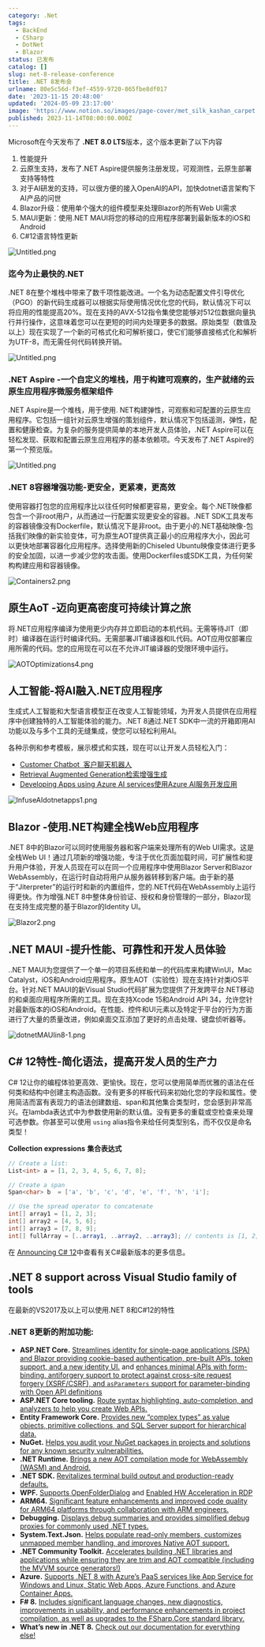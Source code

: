 ```yaml
---
category: .Net
tags:
  - BackEnd
  - CSharp
  - DotNet
  - Blazor
status: 已发布
catalog: []
slug: net-8-release-conference
title: .NET 8发布会
urlname: 80e5c56d-f3ef-4559-9720-865fbe8df017
date: '2023-11-15 20:48:00'
updated: '2024-05-09 23:17:00'
image: 'https://www.notion.so/images/page-cover/met_silk_kashan_carpet.jpg'
published: 2023-11-14T08:00:00.000Z
---
```


Microsoft在今天发布了 **.NET 8.0 LTS**版本，这个版本更新了以下内容

1. 性能提升
2. 云原生支持，发布了.NET Aspire提供服务注册发现，可观测性，云原生部署支持等特性
3. 对于AI研发的支持，可以很方便的接入OpenAI的API，加快dotnet语言架构下AI产品的问世
4. Blazor升级：使用单个强大的组件模型来处理Blazor的所有Web UI需求
5. MAUI更新：使用.NET MAUI将您的移动的应用程序部署到最新版本的iOS和Android
6. C#12语言特性更新

![Untitled.png](https://prod-files-secure.s3.us-west-2.amazonaws.com/5d24fe63-e567-4804-86f9-9fdc62e13082/10cda029-65af-4ea7-b30e-605b2d9e6c57/Untitled.png?X-Amz-Algorithm=AWS4-HMAC-SHA256&X-Amz-Content-Sha256=UNSIGNED-PAYLOAD&X-Amz-Credential=ASIAZI2LB466ZCXIGOST%2F20250223%2Fus-west-2%2Fs3%2Faws4_request&X-Amz-Date=20250223T213337Z&X-Amz-Expires=3600&X-Amz-Security-Token=IQoJb3JpZ2luX2VjEOD%2F%2F%2F%2F%2F%2F%2F%2F%2F%2FwEaCXVzLXdlc3QtMiJHMEUCIAn2VE26MrWo%2BOr2MYK4sFfJYcD6CfCVp3btn1kD5zk4AiEAyrrK4ljOCq%2Byx20bKZRsVsRtDSzlwaLPGw2gEgQbvCwq%2FwMIGRAAGgw2Mzc0MjMxODM4MDUiDLSR51jcnCdF21Kt%2FCrcA7KVUvPE1mrXcOsYvLudM74oZrCpchM0fXuWstFiYvFDA5FMZsuiBowTv4GnwbLRfGigvtN2Z0kVf4ILc88PyuOv4yWi27Yn6ke8fGWnqDPkf0j9j8Q63jcubPVtWUOZ7l7z4U5VPNNedj7U9GEChffHcWqoo3B4P6J8MuddfdxlRGxzCcYXhEE6vk2mqsFYKGdAOGScEvHDOKX%2Fk1wDLhAOwgKOLUWe28rwvR620CETUjORF7ofEOj2gt9ruBcwiIr9dZFmo6BYcQtsa3idB4LlXTrL0%2FqHJafk72lYl%2BaWR5JU8BG4wAyBWr5F%2FnAQxtK5sur1onLaFiXdrm%2BROe0kkWDuzpQMB%2FrJ7x%2B5BU5lYifGOrrZyX8dFK%2Fj5M6zc9J2k6jNbT5tbWO%2Bg1mpGtm5jFOEp%2Fzvg3ZCU25eopKzGqoFfVUBW4OFBxtKmJehSqWUaEMtVnnjjW7gjzi%2BiqNBQ4k2LKLDWexxSHgyb370fGFSNRpBcLZRZZnkvFZ77q1XmB1jaPFY3dbZ7y2E2n29hbpTrrg3BPmOYa9070Vkh1IN4k3Pb0AKMnZE6aV2xWkb9kcfGAXn8lDZk736ws%2BOrhIfDc4%2Bu8T%2BgW211yphk2gqL0l5EiX%2FR4jwMKKT7b0GOqUBV5bgb1lUIu7u4KmWosi6c3rCpeWdb7qY%2FPi6THU5ji1jbeWngrpnxlQOrtE5H9ACFOZAH7qNEpgH%2BQEJ3wpeqPjgPLurkWb%2FVyfwvsukunvrj%2B1rvPK2TMOsMoJ9E2ENTbCIS4S2kB3nctOZAMJY1bqI81VGSr7LHJC394AqAw9bUHGOXh9C43ZUZMayryEl%2BoVS02elYwl9C3sCpSG%2BRRfOYuGR&X-Amz-Signature=803b139d41926a68ac9a5e624706d487505920cc21961bf3685e4112c2cb0386&X-Amz-SignedHeaders=host&x-id=GetObject)


### **迄今为止最快的.NET**


.NET 8在整个堆栈中带来了数千项性能改进。一个名为动态配置文件引导优化（PGO）的新代码生成器可以根据实际使用情况优化您的代码，默认情况下可以将应用的性能提高20%。现在支持的AVX-512指令集使您能够对512位数据向量执行并行操作，这意味着您可以在更短的时间内处理更多的数据。原始类型（数值及以上）现在实现了一个新的可格式化和可解析接口，使它们能够直接格式化和解析为UTF-8，而无需任何代码转换开销。


![Untitled.png](https://prod-files-secure.s3.us-west-2.amazonaws.com/5d24fe63-e567-4804-86f9-9fdc62e13082/edcbf140-d619-4389-a4a6-f97c113ab9f2/Untitled.png?X-Amz-Algorithm=AWS4-HMAC-SHA256&X-Amz-Content-Sha256=UNSIGNED-PAYLOAD&X-Amz-Credential=ASIAZI2LB466ZCXIGOST%2F20250223%2Fus-west-2%2Fs3%2Faws4_request&X-Amz-Date=20250223T213337Z&X-Amz-Expires=3600&X-Amz-Security-Token=IQoJb3JpZ2luX2VjEOD%2F%2F%2F%2F%2F%2F%2F%2F%2F%2FwEaCXVzLXdlc3QtMiJHMEUCIAn2VE26MrWo%2BOr2MYK4sFfJYcD6CfCVp3btn1kD5zk4AiEAyrrK4ljOCq%2Byx20bKZRsVsRtDSzlwaLPGw2gEgQbvCwq%2FwMIGRAAGgw2Mzc0MjMxODM4MDUiDLSR51jcnCdF21Kt%2FCrcA7KVUvPE1mrXcOsYvLudM74oZrCpchM0fXuWstFiYvFDA5FMZsuiBowTv4GnwbLRfGigvtN2Z0kVf4ILc88PyuOv4yWi27Yn6ke8fGWnqDPkf0j9j8Q63jcubPVtWUOZ7l7z4U5VPNNedj7U9GEChffHcWqoo3B4P6J8MuddfdxlRGxzCcYXhEE6vk2mqsFYKGdAOGScEvHDOKX%2Fk1wDLhAOwgKOLUWe28rwvR620CETUjORF7ofEOj2gt9ruBcwiIr9dZFmo6BYcQtsa3idB4LlXTrL0%2FqHJafk72lYl%2BaWR5JU8BG4wAyBWr5F%2FnAQxtK5sur1onLaFiXdrm%2BROe0kkWDuzpQMB%2FrJ7x%2B5BU5lYifGOrrZyX8dFK%2Fj5M6zc9J2k6jNbT5tbWO%2Bg1mpGtm5jFOEp%2Fzvg3ZCU25eopKzGqoFfVUBW4OFBxtKmJehSqWUaEMtVnnjjW7gjzi%2BiqNBQ4k2LKLDWexxSHgyb370fGFSNRpBcLZRZZnkvFZ77q1XmB1jaPFY3dbZ7y2E2n29hbpTrrg3BPmOYa9070Vkh1IN4k3Pb0AKMnZE6aV2xWkb9kcfGAXn8lDZk736ws%2BOrhIfDc4%2Bu8T%2BgW211yphk2gqL0l5EiX%2FR4jwMKKT7b0GOqUBV5bgb1lUIu7u4KmWosi6c3rCpeWdb7qY%2FPi6THU5ji1jbeWngrpnxlQOrtE5H9ACFOZAH7qNEpgH%2BQEJ3wpeqPjgPLurkWb%2FVyfwvsukunvrj%2B1rvPK2TMOsMoJ9E2ENTbCIS4S2kB3nctOZAMJY1bqI81VGSr7LHJC394AqAw9bUHGOXh9C43ZUZMayryEl%2BoVS02elYwl9C3sCpSG%2BRRfOYuGR&X-Amz-Signature=48872de7bd348cc6cce66fdd3f313202ddfc6388cd98f218a0c31934482b0e68&X-Amz-SignedHeaders=host&x-id=GetObject)


### **.NET Aspire -一个自定义的堆栈，用于构建可观察的，生产就绪的云原生应用程序微服务框架组件**


.NET Aspire是一个堆栈，用于使用. NET构建弹性，可观察和可配置的云原生应用程序。它包括一组针对云原生增强的策划组件，默认情况下包括遥测，弹性，配置和健康检查。为复杂的服务提供简单的本地开发人员体验，.NET Aspire可以在轻松发现、获取和配置云原生应用程序的基本依赖项。今天发布了.NET Aspire的第一个预览版。


![Untitled.png](https://prod-files-secure.s3.us-west-2.amazonaws.com/5d24fe63-e567-4804-86f9-9fdc62e13082/ff6a34d3-ac25-412d-9204-a7263d00528f/Untitled.png?X-Amz-Algorithm=AWS4-HMAC-SHA256&X-Amz-Content-Sha256=UNSIGNED-PAYLOAD&X-Amz-Credential=ASIAZI2LB466ZCXIGOST%2F20250223%2Fus-west-2%2Fs3%2Faws4_request&X-Amz-Date=20250223T213337Z&X-Amz-Expires=3600&X-Amz-Security-Token=IQoJb3JpZ2luX2VjEOD%2F%2F%2F%2F%2F%2F%2F%2F%2F%2FwEaCXVzLXdlc3QtMiJHMEUCIAn2VE26MrWo%2BOr2MYK4sFfJYcD6CfCVp3btn1kD5zk4AiEAyrrK4ljOCq%2Byx20bKZRsVsRtDSzlwaLPGw2gEgQbvCwq%2FwMIGRAAGgw2Mzc0MjMxODM4MDUiDLSR51jcnCdF21Kt%2FCrcA7KVUvPE1mrXcOsYvLudM74oZrCpchM0fXuWstFiYvFDA5FMZsuiBowTv4GnwbLRfGigvtN2Z0kVf4ILc88PyuOv4yWi27Yn6ke8fGWnqDPkf0j9j8Q63jcubPVtWUOZ7l7z4U5VPNNedj7U9GEChffHcWqoo3B4P6J8MuddfdxlRGxzCcYXhEE6vk2mqsFYKGdAOGScEvHDOKX%2Fk1wDLhAOwgKOLUWe28rwvR620CETUjORF7ofEOj2gt9ruBcwiIr9dZFmo6BYcQtsa3idB4LlXTrL0%2FqHJafk72lYl%2BaWR5JU8BG4wAyBWr5F%2FnAQxtK5sur1onLaFiXdrm%2BROe0kkWDuzpQMB%2FrJ7x%2B5BU5lYifGOrrZyX8dFK%2Fj5M6zc9J2k6jNbT5tbWO%2Bg1mpGtm5jFOEp%2Fzvg3ZCU25eopKzGqoFfVUBW4OFBxtKmJehSqWUaEMtVnnjjW7gjzi%2BiqNBQ4k2LKLDWexxSHgyb370fGFSNRpBcLZRZZnkvFZ77q1XmB1jaPFY3dbZ7y2E2n29hbpTrrg3BPmOYa9070Vkh1IN4k3Pb0AKMnZE6aV2xWkb9kcfGAXn8lDZk736ws%2BOrhIfDc4%2Bu8T%2BgW211yphk2gqL0l5EiX%2FR4jwMKKT7b0GOqUBV5bgb1lUIu7u4KmWosi6c3rCpeWdb7qY%2FPi6THU5ji1jbeWngrpnxlQOrtE5H9ACFOZAH7qNEpgH%2BQEJ3wpeqPjgPLurkWb%2FVyfwvsukunvrj%2B1rvPK2TMOsMoJ9E2ENTbCIS4S2kB3nctOZAMJY1bqI81VGSr7LHJC394AqAw9bUHGOXh9C43ZUZMayryEl%2BoVS02elYwl9C3sCpSG%2BRRfOYuGR&X-Amz-Signature=3c0272470291f3d0e5fee8fac4d92193dc6eaf5684e4825f4f762cdd44a7ecfe&X-Amz-SignedHeaders=host&x-id=GetObject)


### **.NET 8容器增强功能-更安全，更紧凑，更高效**


使用容器打包您的应用程序比以往任何时候都更容易，更安全。每个.NET映像都包含一个非root用户，从而通过一行配置实现更安全的容器。.NET SDK工具发布的容器镜像没有Dockerfile，默认情况下是非root。由于更小的.NET基础映像-包括我们映像的新实验变体，可为原生AOT提供真正最小的应用程序大小，因此可以更快地部署容器化应用程序。选择使用新的Chiseled Ubuntu映像变体进行更多的安全加固，以进一步减少您的攻击面。使用Dockerfiles或SDK工具，为任何架构构建应用和容器镜像。


![Containers2.png](https://devblogs.microsoft.com/dotnet/wp-content/uploads/sites/10/2023/11/Containers2.png)


## 原生AoT -迈向更高密度可持续计算之旅


将.NET应用程序编译为使用更少内存并立即启动的本机代码。无需等待JIT（即时）编译器在运行时编译代码。无需部署JIT编译器和IL代码。AOT应用仅部署应用所需的代码。您的应用现在可以在不允许JIT编译器的受限环境中运行。


![AOTOptimizations4.png](https://devblogs.microsoft.com/dotnet/wp-content/uploads/sites/10/2023/11/AOTOptimizations4.png)


## 人工智能-将AI融入.NET应用程序


生成式人工智能和大型语言模型正在改变人工智能领域，为开发人员提供在应用程序中创建独特的人工智能体验的能力。.NET 8通过.NET SDK中一流的开箱即用AI功能以及与多个工具的无缝集成，使您可以轻松利用AI。


各种示例和参考模板，展示模式和实践，现在可以让开发人员轻松入门：

- [Customer Chatbot](https://github.com/dotnet/eShop)[ ](https://github.com/dotnet/eShop)[ 客户聊天机器人](https://github.com/dotnet/eShop)
- [Retrieval Augmented Generation](https://github.com/Azure-Samples/azure-search-openai-demo-csharp)[检索增强生成](https://github.com/Azure-Samples/azure-search-openai-demo-csharp)
- [Developing Apps using Azure AI services](https://devblogs.microsoft.com/dotnet/demystifying-retrieval-augmented-generation-with-dotnet/)[使用Azure AI服务开发应用](https://devblogs.microsoft.com/dotnet/demystifying-retrieval-augmented-generation-with-dotnet/)

![InfuseAIdotnetapps1.png](https://devblogs.microsoft.com/dotnet/wp-content/uploads/sites/10/2023/11/InfuseAIdotnetapps1.png)


## Blazor -使用.NET构建全栈Web应用程序


.NET 8中的Blazor可以同时使用服务器和客户端来处理所有的Web UI需求。这是全栈Web UI！通过几项新的增强功能，专注于优化页面加载时间，可扩展性和提升用户体验，开发人员现在可以在同一个应用程序中使用Blazor Server和Blazor WebAssembly，在运行时自动将用户从服务器转移到客户端。由于新的基于“Jiterpreter”的运行时和新的内置组件，您的.NET代码在WebAssembly上运行得更快。作为增强.NET 8中整体身份验证、授权和身份管理的一部分，Blazor现在支持生成完整的基于Blazor的Identity UI。


![Blazor2.png](https://devblogs.microsoft.com/dotnet/wp-content/uploads/sites/10/2023/11/Blazor2.png)


## .NET MAUI -提升性能、可靠性和开发人员体验


..NET MAUI为您提供了一个单一的项目系统和单一的代码库来构建WinUI，Mac Catalyst，iOS和Android应用程序。原生AOT（实验性）现在支持针对类iOS平台。针对.NET MAUI的新Visual Studio代码扩展为您提供了开发跨平台.NET移动的和桌面应用程序所需的工具。现在支持Xcode 15和Android API 34，允许您针对最新版本的iOS和Android。在性能、控件和UI元素以及特定于平台的行为方面进行了大量的质量改进，例如桌面交互添加了更好的点击处理、键盘侦听器等。


![dotnetMAUIin8-1.png](https://devblogs.microsoft.com/dotnet/wp-content/uploads/sites/10/2023/11/dotnetMAUIin8-1.png)


## C# 12特性-简化语法，提高开发人员的生产力


C# 12让你的编程体验更高效、更愉快。现在，您可以使用简单而优雅的语法在任何类和结构中创建主构造函数。没有更多的样板代码来初始化您的字段和属性。使用简洁而富有表现力的语法创建数组、span和其他集合类型时，您会感到非常高兴。在lambda表达式中为参数使用新的默认值。没有更多的重载或空检查来处理可选参数。你甚至可以使用 `using` alias指令来给任何类型别名，而不仅仅是命名类型！


**Collection expressions** **集合表达式**


```c#
// Create a list:
List<int> a = [1, 2, 3, 4, 5, 6, 7, 8];

// Create a span
Span<char> b  = ['a', 'b', 'c', 'd', 'e', 'f', 'h', 'i'];

// Use the spread operator to concatenate
int[] array1 = [1, 2, 3];
int[] array2 = [4, 5, 6];
int[] array3 = [7, 8, 9];
int[] fullArray = [..array1, ..array2, ..array3]; // contents is [1, 2, 3, 4, 5, 6, 7, 8, 9]
```


在 [Announcing C# 12](https://devblogs.microsoft.com/dotnet/announcing-csharp-12)中查看有关C#最新版本的更多信息。


## .NET 8 support across Visual Studio family of tools


在最新的VS2017及以上可以使用.NET 8和C#12的特性


### .NET 8更新的附加功能:

- **ASP.NET Core.** [Streamlines identity for single-page applications (SPA) and Blazor providing cookie-based authentication, pre-built APIs, token support, and a new identity UI.](https://devblogs.microsoft.com/dotnet/whats-new-with-identity-in-dotnet-8/) and [enhances minimal APIs with form-binding, antiforgery support to protect against cross-site request forgery (XSRF/CSRF), and ](https://learn.microsoft.com/aspnet/core/release-notes/aspnetcore-8.0#minimal-apis)[`asParameters`](https://learn.microsoft.com/aspnet/core/release-notes/aspnetcore-8.0#minimal-apis)[ support for parameter-binding with Open API definitions](https://learn.microsoft.com/aspnet/core/release-notes/aspnetcore-8.0#minimal-apis)
- **ASP.NET Core tooling.** [Route syntax highlighting, auto-completion, and analyzers to help you create Web APIs.](https://devblogs.microsoft.com/dotnet/aspnet-core-route-tooling-dotnet-8/)
- **Entity Framework Core.** [Provides new “complex types” as value objects, primitive collections, and SQL Server support for hierarchical data.](https://devblogs.microsoft.com/dotnet/announcing-ef8-rc2/)
- **NuGet.** [Helps you audit your NuGet packages in projects and solutions for any known security vulnerabilities.](https://learn.microsoft.com/nuget/concepts/auditing-packages)
- **.NET Runtime.** [Brings a new AOT compilation mode for WebAssembly (WASM) and Android.](https://devblogs.microsoft.com/dotnet/announcing-dotnet-8-rc1/#androidstripilafteraot-mode-on-android)
- **.NET SDK.** [Revitalizes terminal build output and production-ready defaults.](https://learn.microsoft.com/dotnet/core/whats-new/dotnet-8#net-sdk)
- **WPF.** [Supports OpenFolderDialog](https://devblogs.microsoft.com/dotnet/wpf-file-dialog-improvements-in-dotnet-8/) and [Enabled HW Acceleration in RDP](https://devblogs.microsoft.com/dotnet/announcing-dotnet-8-rc1/#wpf-hardware-acceleration-in-rdp)
- **ARM64.** [Significant feature enhancements and improved code quality for ARM64 platforms through collaboration with ARM engineers.](https://devblogs.microsoft.com/dotnet/this-arm64-performance-in-dotnet-8/)
- **Debugging.** [Displays debug summaries and provides simplified debug proxies for commonly used .NET types.](https://devblogs.microsoft.com/dotnet/debugging-enhancements-in-dotnet-8/)
- **System.Text.Json.** [Helps populate read-only members, customizes unmapped member handling, and improves Native AOT support.](https://devblogs.microsoft.com/dotnet/system-text-json-in-dotnet-8/)
- **.NET Community Toolkit.** [Accelerates building .NET libraries and applications while ensuring they are trim and AOT compatible (including the MVVM source generators!)](https://devblogs.microsoft.com/dotnet/announcing-the-dotnet-community-toolkit-821/)
- **Azure.** [Supports .NET 8 with Azure’s PaaS services like App Service for Windows and Linux, Static Web Apps, Azure Functions, and Azure Container Apps.](https://aka.ms/appservice-dotnet8)
- **F# 8.** [Includes significant language changes, new diagnostics, improvements in usability, and performance enhancements in project compilation, as well as upgrades to the FSharp.Core standard library.](https://devblogs.microsoft.com/dotnet/announcing-fsharp-8/)
- **What’s new in .NET 8.** [Check out our documentation for everything else!](https://learn.microsoft.com/dotnet/core/whats-new/dotnet-8)
